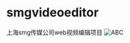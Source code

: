 # smgvideoeditor
上海smg传媒公司web视频编辑项目
![ABC](https://ss0.bdstatic.com/70cFuHSh_Q1YnxGkpoWK1HF6hhy/it/u=2161928610,545418862&fm=116&gp=0.jpg) 
